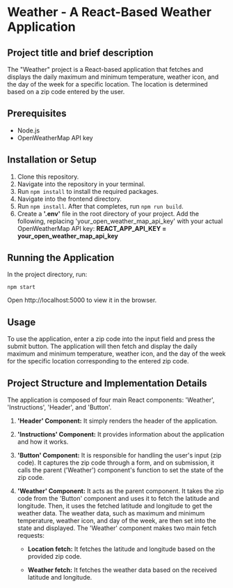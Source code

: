 # Weather - A React-Based Weather Application

## Project title and brief description
The "Weather" project is a React-based application that fetches and displays the daily maximum and minimum temperature, weather icon, and the day of the week for a specific location. The location is determined based on a zip code entered by the user.

## Prerequisites
- Node.js
- OpenWeatherMap API key

## Installation or Setup
1. Clone this repository.
2. Navigate into the repository in your terminal.
3. Run `npm install` to install the required packages.
4. Navigate into the frontend directory.
5. Run `npm install`. After that completes, run `npm run build`.
6. Create a **'.env'** file in the root directory of your project. Add the following, replacing 'your_open_weather_map_api_key' with your actual OpenWeatherMap API key: **REACT_APP_API_KEY = your_open_weather_map_api_key**

## Running the Application
In the project directory, run:

`npm start`

Open http://localhost:5000 to view it in the browser.

## Usage
To use the application, enter a zip code into the input field and press the submit button. The application will then fetch and display the daily maximum and minimum temperature, weather icon, and the day of the week for the specific location corresponding to the entered zip code.

## Project Structure and Implementation Details
The application is composed of four main React components: 'Weather', 'Instructions', 'Header', and 'Button'.

1. **'Header' Component:** It simply renders the header of the application.

2. **'Instructions' Component:** It provides information about the application and how it works.

3. **'Button' Component:** It is responsible for handling the user's input (zip code). It captures the zip code through a form, and on submission, it calls the parent ('Weather') component's function to set the state of the zip code.

4. **'Weather' Component:** It acts as the parent component. It takes the zip code from the 'Button' component and uses it to fetch the latitude and longitude. Then, it uses the fetched latitude and longitude to get the weather data. The weather data, such as maximum and minimum temperature, weather icon, and day of the week, are then set into the state and displayed. The 'Weather' component makes two main fetch requests:

   - **Location fetch:** It fetches the latitude and longitude based on the provided zip code.

   - **Weather fetch:** It fetches the weather data based on the received latitude and longitude.


